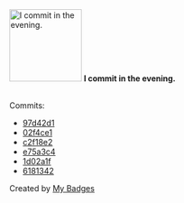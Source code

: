 <img src="https://github.com/my-badges/my-badges/blob/master/src/all-badges/time-of-commit/evening-commits.png?raw=true" alt="I commit in the evening." title="I commit in the evening." width="128">
<strong>I commit in the evening.</strong>
<br><br>

Commits:

- <a href="https://github.com/antonmedv/antonmedv/commit/97d42d103471c325d893374c254798f701860ab1">97d42d1</a>
- <a href="https://github.com/antonmedv/antonmedv/commit/02f4ce1e25ecbc43cb3226c5419ca874baff38f2">02f4ce1</a>
- <a href="https://github.com/antonmedv/antonmedv/commit/c2f18e273d0b8d1589a39fd6bb00508453d95c53">c2f18e2</a>
- <a href="https://github.com/antonmedv/.github/commit/e75a3c49fb191659d437a979be24f61ff2ee97ac">e75a3c4</a>
- <a href="https://github.com/antonmedv/fx/commit/1d02a1fd3315552d925a5491b85fe3dea5b4f53c">1d02a1f</a>
- <a href="https://github.com/antonmedv/fx/commit/6181342e08e020047b31c17659014450ef855d1e">6181342</a>


Created by <a href="https://github.com/my-badges/my-badges">My Badges</a>